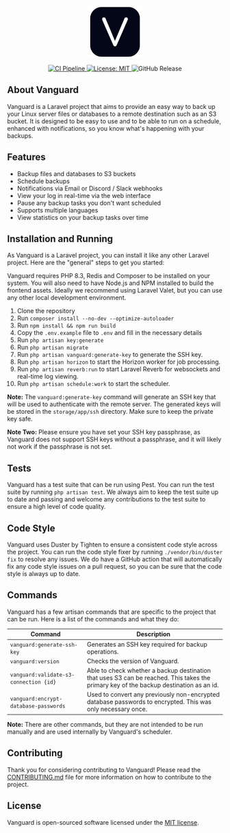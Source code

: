 <p align="center"><img src="https://raw.githubusercontent.com/vanguardbackup/assets/main/icon-200.png" width="120" alt="Vanguard Logo"></p>

<p align="center">
  <a href="https://github.com/vanguardbackup/vanguard/actions/workflows/main-ci.yml">
    <img src="https://github.com/vanguardbackup/vanguard/actions/workflows/main-ci.yml/badge.svg?branch=main" alt="CI Pipeline">
  </a>
  <a href="https://opensource.org/licenses/MIT">
    <img src="https://img.shields.io/badge/License-MIT-yellow.svg" alt="License: MIT">
  </a>
  <img src="https://img.shields.io/github/v/release/vanguardbackup/vanguard" alt="GitHub Release">
</p>

## About Vanguard

Vanguard is a Laravel project that aims to provide an easy way to back up your Linux server files or databases to a remote destination such as an S3 bucket. It is designed to be easy to use and to be able to run on a schedule, enhanced with notifications, so you know what's happening with your backups.

## Features

- Backup files and databases to S3 buckets
- Schedule backups
- Notifications via Email or Discord / Slack webhooks
- View your log in real-time via the web interface
- Pause any backup tasks you don't want scheduled
- Supports multiple languages
- View statistics on your backup tasks over time

## Installation and Running
As Vanguard is a Laravel project, you can install it like any other Laravel project. Here are the "general" steps to get you started:

Vanguard requires PHP 8.3, Redis and Composer to be installed on your system. You will also need to have Node.js and NPM installed to build the frontend assets. Ideally we recommend using Laravel Valet, but you can use any other local development environment.

1. Clone the repository
2. Run `composer install --no-dev --optimize-autoloader`
3. Run `npm install && npm run build`
4. Copy the `.env.example` file to `.env` and fill in the necessary details
5. Run `php artisan key:generate`
6. Run `php artisan migrate`
7. Run `php artisan vanguard:generate-key` to generate the SSH key.
8. Run `php artisan horizon` to start the Horizon worker for job processing.
9. Run `php artisan reverb:run` to start Laravel Reverb for websockets and real-time log viewing.
10. Run `php artisan schedule:work` to start the scheduler.

**Note:** The `vanguard:generate-key`
command will generate an SSH key that will be used to authenticate with the remote server. The generated keys will be stored in the `storage/app/ssh` directory. Make sure to keep the private key safe.

**Note Two:** Please ensure you have set your SSH key passphrase, as Vanguard does not support SSH keys without a passphrase, and it will likely not work if the passphrase is not set.

## Tests

Vanguard has a test suite that can be run using Pest. You can run the test suite by running `php artisan test`. We always aim to keep the test suite up to date and passing and welcome any contributions to the test suite to ensure a high level of code quality.

## Code Style

Vanguard uses Duster by Tighten to ensure a consistent code style across the project. You can run the code style fixer by running `./vendor/bin/duster fix` to resolve any issues.  We do have a GitHub action that will automatically fix any code style issues on a pull request, so you can be sure that the code style is always up to date.

## Commands

Vanguard has a few artisan commands that are specific to the project that can be run. Here is a list of the commands and what they do:

| Command                                | Description                                                                                                                            |
|----------------------------------------|----------------------------------------------------------------------------------------------------------------------------------------|
| `vanguard:generate-ssh-key`            | Generates an SSH key required for backup operations.                                                                                   |
| `vanguard:version`                     | Checks the version of Vanguard.                                                                                                        |
| `vanguard:validate-s3-connection {id}` | Able to check whether a backup destination that uses S3 can be reached. This takes the primary key of the backup destination as an id. |
| `vanguard:encrypt-database-passwords`  | Used to convert any previously non-encrypted database passwords to encrypted. This was only necessary once.                            |

**Note:** There are other commands, but they are not intended to be run manually and are used internally by Vanguard's scheduler.

## Contributing

Thank you for considering contributing to Vanguard! Please read the [CONTRIBUTING.md](CONTRIBUTING.md) file for more information on how to contribute to the project.

## License

Vanguard is open-sourced software licensed under the [MIT license](https://opensource.org/licenses/MIT).
